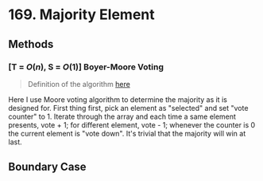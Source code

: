 # 169. Majority Element

## Methods
### [T = $O(n)$, S = $O(1)$] Boyer-Moore Voting
> Definition of the algorithm [here](https://en.wikipedia.org/wiki/Boyer%E2%80%93Moore_majority_vote_algorithm)

Here I use Moore voting algorithm to determine the majority as it is designed for. First thing first, pick an element as "selected" and set "vote counter" to 1. Iterate through the array and each time a same element presents, vote + 1; for different element, vote - 1; whenever the counter is 0 the current element is "vote down". It's trivial that the majority will win at last.
## Boundary Case

